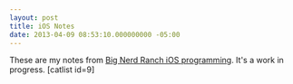 ```yaml
---
layout: post
title: iOS Notes
date: 2013-04-09 08:53:10.000000000 -05:00
---
```

These are my notes from <a href="http://www.bignerdranch.com/book/ios_programming_the_big_nerd_ranch_guide_rd_edition_">Big Nerd Ranch iOS programming</a>. It's a work in progress.
[catlist id=9]
